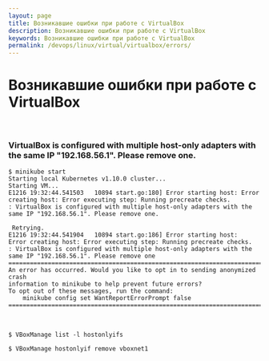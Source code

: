 ```yaml
---
layout: page
title: Возникавшие ошибки при работе с VirtualBox
description: Возникавшие ошибки при работе с VirtualBox
keywords: Возникавшие ошибки при работе с VirtualBox
permalink: /devops/linux/virtual/virtualbox/errors/
---
```


# Возникавшие ошибки при работе с VirtualBox

<br/>

### VirtualBox is configured with multiple host-only adapters with the same IP "192.168.56.1". Please remove one.

```shell
$ minikube start
Starting local Kubernetes v1.10.0 cluster...
Starting VM...
E1216 19:32:44.541503   10894 start.go:180] Error starting host: Error creating host: Error executing step: Running precreate checks.
: VirtualBox is configured with multiple host-only adapters with the same IP "192.168.56.1". Please remove one.

 Retrying.
E1216 19:32:44.541904   10894 start.go:186] Error starting host:  Error creating host: Error executing step: Running precreate checks.
: VirtualBox is configured with multiple host-only adapters with the same IP "192.168.56.1". Please remove one
================================================================================
An error has occurred. Would you like to opt in to sending anonymized crash
information to minikube to help prevent future errors?
To opt out of these messages, run the command:
	minikube config set WantReportErrorPrompt false
================================================================================
```

<br/>

    $ VBoxManage list -l hostonlyifs

    $ VBoxManage hostonlyif remove vboxnet1
